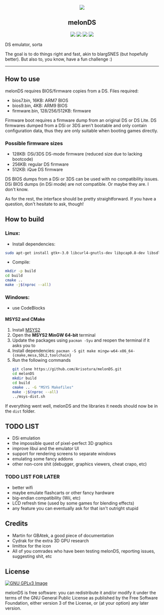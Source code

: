 <p align="center"><img src="https://raw.githubusercontent.com/StapleButter/melonDS/master/icon/melon_128x128.png"></p>
<h2 align="center"><b>melonDS</b></h2>
<p align="center">
<a href="http://melonds.kuribo64.net/" alt="melonDS website"><img src="https://img.shields.io/badge/website-melonds.kuribo64.net-%2331352e.svg"></a>
<a href="http://melonds.kuribo64.net/downloads.php" alt="Release: 0.8.3"><img src="https://img.shields.io/badge/release-0.8.3-%235c913b.svg"></a>
<a href="https://www.gnu.org/licenses/gpl-3.0" alt="License: GPLv3"><img src="https://img.shields.io/badge/License-GPL%20v3-%23ff554d.svg"></a>
<a href="https://kiwiirc.com/client/irc.badnik.net/?nick=IRC-Source_?#melonds" alt="IRC channel: #melonds"><img src="https://img.shields.io/badge/IRC%20chat-%23melonds-%23dd2e44.svg"></a>
</p>
DS emulator, sorta

The goal is to do things right and fast, akin to blargSNES (but hopefully better). But also to, you know, have a fun challenge :)
<hr>

## How to use

melonDS requires BIOS/firmware copies from a DS. Files required:
 * bios7.bin, 16KB: ARM7 BIOS
 * bios9.bin, 4KB: ARM9 BIOS
 * firmware.bin, 128/256/512KB: firmware

Firmware boot requires a firmware dump from an original DS or DS Lite.
DS firmwares dumped from a DSi or 3DS aren't bootable and only contain configuration data, thus they are only suitable when booting games directly.

### Possible firmware sizes

 * 128KB: DSi/3DS DS-mode firmware (reduced size due to lacking bootcode)
 * 256KB: regular DS firmware
 * 512KB: iQue DS firmware

DS BIOS dumps from a DSi or 3DS can be used with no compatibility issues. DSi BIOS dumps (in DSi mode) are not compatible. Or maybe they are. I don't know.

As for the rest, the interface should be pretty straightforward. If you have a question, don't hesitate to ask, though!

## How to build

### Linux:

* Install dependencies:

```sh
sudo apt-get install gtk+-3.0 libcurl4-gnutls-dev libpcap0.8-dev libsdl2-dev
```

* Compile:

```sh
mkdir -p build
cd build
cmake ..
make -j$(nproc --all)
```

### Windows:

 * use CodeBlocks

#### MSYS2 and CMake

1. Install [MSYS2](https://www.msys2.org/)
2. Open the **MSYS2 MinGW 64-bit** terminal
3. Update the packages using `pacman -Syu` and reopen the terminal if it asks you to
4. Install dependencies: `pacman -S git make mingw-w64-x86_64-{cmake,mesa,SDL2,toolchain}`
5. Run the following commands
   ```bash
   git clone https://github.com/Arisotura/melonDS.git
   cd melonDS
   mkdir build
   cd build
   cmake .. -G "MSYS Makefiles"
   make -j$(nproc --all)
   ../msys-dist.sh
   ```

If everything went well, melonDS and the libraries it needs should now be in the `dist` folder.

## TODO LIST

 * DSi emulation
 * the impossible quest of pixel-perfect 3D graphics
 * improve libui and the emulator UI
 * support for rendering screens to separate windows
 * emulating some fancy addons
 * other non-core shit (debugger, graphics viewers, cheat crapo, etc)

### TODO LIST FOR LATER

 * better wifi
 * maybe emulate flashcarts or other fancy hardware
 * big-endian compatibility (Wii, etc)
 * LCD refresh time (used by some games for blending effects)
 * any feature you can eventually ask for that isn't outright stupid

## Credits

 * Martin for GBAtek, a good piece of documentation
 * Cydrak for the extra 3D GPU research
 * limittox for the icon
 * All of you comrades who have been testing melonDS, reporting issues, suggesting shit, etc

## License
[![GNU GPLv3 Image](https://www.gnu.org/graphics/gplv3-127x51.png)](http://www.gnu.org/licenses/gpl-3.0.en.html)

melonDS is free software: you can redistribute it and/or modify
it under the terms of the GNU General Public License as published by
the Free Software Foundation, either version 3 of the License, or
(at your option) any later version.
